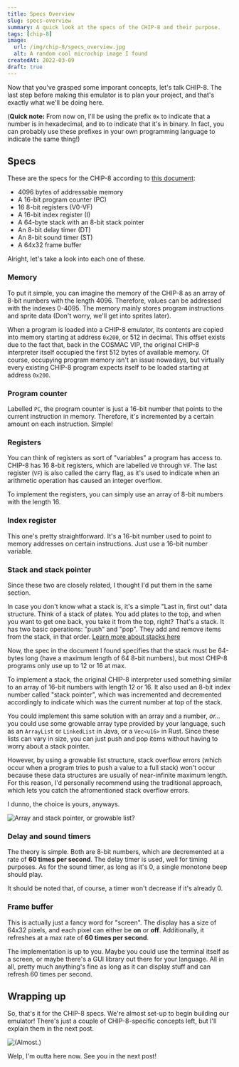 ```yaml
---
title: Specs Overview
slug: specs-overview
summary: A quick look at the specs of the CHIP-8 and their purpose.
tags: [chip-8]
image:
  url: /img/chip-8/specs_overview.jpg
  alt: A random cool microchip image I found
createdAt: 2022-03-09
draft: true
---
```


Now that you've grasped some imporant concepts, let's talk CHIP-8. The last step before making this emulator is to plan your project, and that's exactly what we'll be doing here.

(**Quick note:** From now on, I'll be using the prefix `0x` to indicate that a number is in hexadecimal, and `0b` to indicate that it's in binary. In fact, you can probably use these prefixes in your own programming language to indicate the same thing!)

## Specs

These are the specs for the CHIP-8 according to [this document](http://www.cs.columbia.edu/~sedwards/classes/2016/4840-spring/designs/Chip8.pdf):

- 4096 bytes of addressable memory
- A 16-bit program counter (PC)
- 16 8-bit registers (V0-VF)
- A 16-bit index register (I)
- A 64-byte stack with an 8-bit stack pointer
- An 8-bit delay timer (DT)
- An 8-bit sound timer (ST)
- A 64x32 frame buffer

Alright, let's take a look into each one of these.

### Memory

To put it simple, you can imagine the memory of the CHIP-8 as an array of 8-bit numbers with the length 4096. Therefore, values can be addressed with the indexes 0-4095. The memory mainly stores program instructions and sprite data (Don't worry, we'll get into sprites later).

When a program is loaded into a CHIP-8 emulator, its contents are copied into memory starting at address `0x200`, or 512 in decimal. This offset exists due to the fact that, back in the COSMAC VIP, the original CHIP-8 interpreter itself occupied the first 512 bytes of available memory. Of course, occupying program memory isn't an issue nowadays, but virtually every existing CHIP-8 program expects itself to be loaded starting at address `0x200`.

### Program counter

Labelled `PC`, the program counter is just a 16-bit number that points to the current instruction in memory. Therefore, it's incremented by a certain amount on each instruction. Simple!

### Registers

You can think of registers as sort of "variables" a program has access to. CHIP-8 has 16 8-bit registers, which are labelled `V0` through `VF`. The last register (`VF`) is also called the carry flag, as it's used to indicate when an arithmetic operation has caused an integer overflow.

To implement the registers, you can simply use an array of 8-bit numbers with the length 16.

### Index register

This one's pretty straightforward. It's a 16-bit number used to point to memory addresses on certain instructions. Just use a 16-bit number variable.

### Stack and stack pointer

Since these two are closely related, I thought I'd put them in the same section.

In case you don't know what a stack is, it's a simple "Last in, first out" data structure. Think of a stack of plates. You add plates to the top, and when you want to get one back, you take it from the top, right? That's a stack. It has two basic operations: "push" and "pop". They add and remove items from the stack, in that order. [Learn more about stacks here](https://www.geeksforgeeks.org/stack-data-structure/)

Now, the spec in the document I found specifies that the stack must be 64-bytes long (have a maximum length of 64 8-bit numbers), but most CHIP-8 programs only use up to 12 or 16 at max.

To implement a stack, the original CHIP-8 interpreter used something similar to an array of 16-bit numbers with length 12 or 16. It also used an 8-bit index number called "stack pointer", which was incremented and decremented accordingly to indicate which was the current number at top of the stack.

You could implement this same solution with an array and a number, _or..._ you could use some growable array type provided by your language, such as an `ArrayList` or `LinkedList` in Java, or a `Vec<u16>` in Rust. Since these lists can vary in size, you can just push and pop items without having to worry about a stack pointer.

However, by using a growable list structure, stack overflow errors (which occur when a program tries to push a value to a full stack) won't occur because these data structures are usually of near-infinite maximum length. For this reason, I'd personally recommend using the traditional approach, which lets you catch the afromentioned stack overflow errors.

I dunno, the choice is yours, anyways.

![Array and stack pointer, or growable list?](/img/the_matrix_choose.gif)

### Delay and sound timers

The theory is simple. Both are 8-bit numbers, which are decremented at a rate of **60 times per second**. The delay timer is used, well for timing purposes. As for the sound timer, as long as it's 0, a single monotone beep should play.

It should be noted that, of course, a timer won't decrease if it's already 0.

### Frame buffer

This is actually just a fancy word for "screen". The display has a size of 64x32 pixels, and each pixel can either be **on** or **off**. Additionally, it refreshes at a max rate of **60 times per second**.

The implementation is up to you. Maybe you could use the terminal itself as a screen, or maybe there's a GUI library out there for your language. All in all, pretty much anything's fine as long as it can display stuff and can refresh 60 times per second.

## Wrapping up

So, that's it for the CHIP-8 specs. We're almost set-up to begin building our emulator! There's just a couple of CHIP-8-specific concepts left, but I'll explain them in the next post.

![(Almost.)](/img/doc_brown_ready.gif)

Welp, I'm outta here now. See you in the next post!
